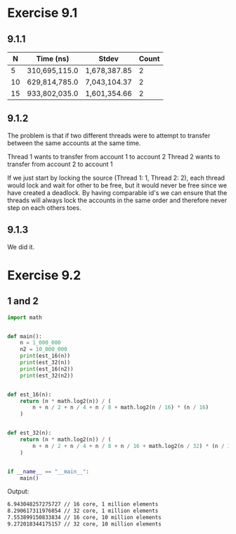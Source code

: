 # Exercise 9.1

## 9.1.1

| N  | Time (ns)      | Stdev       | Count |
|----|----------------|-------------|-------|
| 5  | 310,695,115.0  | 1,678,387.85| 2     |
| 10 | 629,814,785.0  | 7,043,104.37| 2     |
| 15 | 933,802,035.0  | 1,601,354.66| 2     |

## 9.1.2

The problem is that if two different threads were to attempt to transfer between the same accounts at the same time.

Thread 1 wants to transfer from account 1 to account 2
Thread 2 wants to transfer from account 2 to account 1

If we just start by locking the source (Thread 1: 1, Thread 2: 2), each thread would lock and wait for other to be free, but it would never be free since we have created a deadlock. By having comparable id's we can ensure that the threads will always lock the accounts in the same order and therefore never step on each others toes.

## 9.1.3

We did it.


# Exercise 9.2

## 1 and 2

```python
import math


def main():
    n = 1_000_000
    n2 = 10_000_000
    print(est_16(n))
    print(est_32(n))
    print(est_16(n2))
    print(est_32(n2))


def est_16(n):
    return (n * math.log2(n)) / (
        n + n / 2 + n / 4 + n / 8 + math.log2(n / 16) * (n / 16)
    )


def est_32(n):
    return (n * math.log2(n)) / (
        n + n / 2 + n / 4 + n / 8 + n / 16 + math.log2(n / 32) * (n / 32)
    )


if __name__ == "__main__":
    main()
```

Output:
```bash
6.943048257275727 // 16 core, 1 million elements
8.290617311976854 // 32 core, 1 million elements
7.553899150833834 // 16 core, 10 million elements
9.272018344175157 // 32 core, 10 million elements
```
